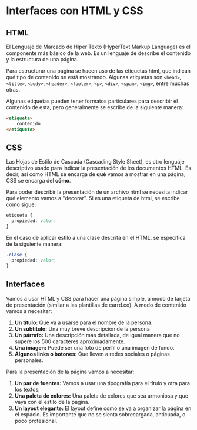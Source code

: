 # Interfaces con HTML y CSS

## HTML
El Lenguaje de Marcado de Hiper Texto (HyperText Markup Language) es el componente más básico de la web. Es un lenguaje de describe el contenido  y la estructura de una página.

Para estructurar una página se hacen uso de las etiquetas html, que indican qué tipo de contenido se está mostrando. Algunas etiquetas son ```<head>```, ```<title>```, ```<body>```, ```<header>```, ```<footer>```, ```<p>```, ```<div>```, ```<span>```, ```<img>```, entre muchas otras.

Algunas etiquetas pueden tener formatos particulares para describir el contenido de esta, pero generalmente se escribe de la siguiente manera:
```html
<etiqueta>
    contenido
</etiqueta>
```

## CSS
Las Hojas de Estilo de Cascada (Cascading Style Sheet), es otro lenguaje descriptivo usado para indicar la presentación de los documentos HTML.
Es decir, así como HTML se encarga de **qué** vamos a mostrar en una página, CSS se encarga del **cómo**.

Para poder describir la presentación de un archivo html se necesita indicar qué elemento vamos a "decorar". Si es una etiqueta de html, se escribe como sigue:
```css
etiqueta {
  propiedad: valor;
}
```
En el caso de aplicar estilo a una clase descrita en el HTML, se especifica de la siguiente manera:

```css
.clase {
  propiedad: valor;
}
```

## Interfaces
Vamos a usar HTML y CSS para hacer una página simple, a modo de tarjeta de presentación (similar a las plantillas de carrd.co). A modo de contenido vamos a necesitar:
1. __Un título:__ Que va a usarse para el nombre de la persona.
2. __Un subtítulo:__ Una muy breve descripción de la persona
3. __Un párrafo:__ Una descripción más detallada, de igual manera que no supere los 500 caracteres aproximadamente.
4. __Una imagen:__ Puede ser una foto de perfil o una imagen de fondo.
5. __Algunos links o botones:__ Que lleven a redes sociales o páginas personales.

Para la presentación de la página vamos a necesitar:
1. __Un par de fuentes:__ Vamos a usar una tipografía para el título y otra para los textos.
2. __Una paleta de colores:__ Una paleta de colores que sea armoniosa y que vaya con el estilo de la página.
3. __Un layout elegante:__ El layout define como se va a organizar la página en el espacio. Es importante que no se sienta sobrecargada, anticuada, o poco profesional.

<!-- TODO: agregar paso a paso de la actividad?. -->
